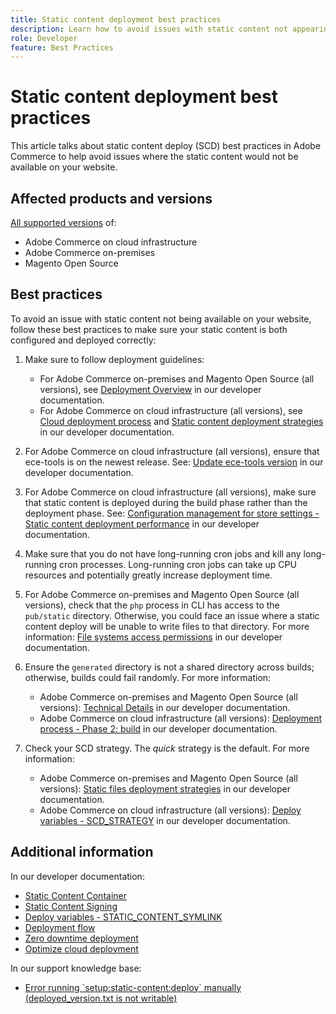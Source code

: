 ```yaml
---
title: Static content deployment best practices
description: Learn how to avoid issues with static content not appearing on your Adobe Commerce or Magento Open Source storefront.
role: Developer
feature: Best Practices
---
```


# Static content deployment best practices

This article talks about static content deploy (SCD) best practices in Adobe Commerce to help avoid issues where the static content would not be available on your website.

## Affected products and versions

[All supported versions](../../release/versions.html) of:

* Adobe Commerce on cloud infrastructure
* Adobe Commerce on-premises
* Magento Open Source

## Best practices

To avoid an issue with static content not being available on your website, follow these best practices to make sure your static content is both configured and deployed correctly:

1. Make sure to follow deployment guidelines:
    * For Adobe Commerce on-premises and Magento Open Source (all versions), see [Deployment Overview](../../../configuration/deployment/overview.md) in our developer documentation.
    * For Adobe Commerce on cloud infrastructure (all versions), see [Cloud deployment process](https://devdocs.magento.com/cloud/deploy/cloud-deployment-process.html) and [Static content deployment strategies](https://devdocs.magento.com/cloud/deploy/static-content-deployment.html) in our developer documentation.

1. For Adobe Commerce on cloud infrastructure (all versions), ensure that ece-tools is on the newest release. See: [Update ece-tools version](https://devdocs.magento.com/cloud/release-notes/ece-release-notes.html) in our developer documentation.
1. For Adobe Commerce on cloud infrastructure (all versions), make sure that static content is deployed during the build phase rather than the deployment phase. See: [Configuration management for store settings - Static content deployment performance](hhttps://devdocs.magento.com/cloud/live/sens-data-over.html#cloud-confman-scd-over) in our developer documentation.
1. Make sure that you do not have long-running cron jobs and kill any long-running cron processes. Long-running cron jobs can take up CPU resources and potentially greatly increase deployment time.
1. For Adobe Commerce on-premises and Magento Open Source (all versions), check that the `php` process in CLI has access to the `pub/static` directory. Otherwise, you could face an issue where a static content deploy will be unable to write files to that directory. For more information: [File systems access permissions](https://experienceleague.adobe.com/docs/commerce-operations/configuration-guide/deployment/file-system-permissions.html) in our developer documentation.
1. Ensure the `generated` directory is not a shared directory across builds; otherwise, builds could fail randomly. For more information:
    * Adobe Commerce on-premises and Magento Open Source (all versions): [Technical Details](https://experienceleague.adobe.com/docs/commerce-operations/configuration-guide/deployment/technical-details.html) in our developer documentation.
    * Adobe Commerce on cloud infrastructure (all versions): [Deployment process - Phase 2: build](https://devdocs.magento.com/cloud/reference/discover-deploy.html#cloud-deploy-over-phases-build) in our developer documentation.

1. Check your SCD strategy. The *quick* strategy is the default. For more information:
    * Adobe Commerce on-premises and Magento Open Source (all versions): [Static files deployment strategies](https://experienceleague.adobe.com/docs/commerce-operations/configuration-guide/cli/static-view/static-view-file-strategy.html) in our developer documentation.
    * Adobe Commerce on cloud infrastructure (all versions): [Deploy variables - SCD\_STRATEGY](https://devdocs.magento.com/cloud/env/variables-deploy.html#scd_strategy) in our developer documentation.

## Additional information

In our developer documentation:

* [Static Content Container](https://developer.adobe.com/commerce/admin-developer/pattern-library/containers/static-content/)
* [Static Content Signing](https://experienceleague.adobe.com/docs/commerce-operations/configuration-guide/cache/static-content-signing.html)
* [Deploy variables - STATIC\_CONTENT\_SYMLINK](https://devdocs.magento.com/cloud/env/variables-deploy.html#static_content_symlink)
* [Deployment flow](../../../performance/deployment-flow.md)
* [Zero downtime deployment](https://devdocs.magento.com/cloud/deploy/reduce-downtime.html)
* [Optimize cloud deployment](https://devdocs.magento.com/cloud/deploy/optimize-cloud-deployment.html)

In our support knowledge base:

* [Error running \`setup:static-content:deploy\` manually (deployed\_version.txt is not writable)](https://support.magento.com/hc/en-us/articles/360000338413)
